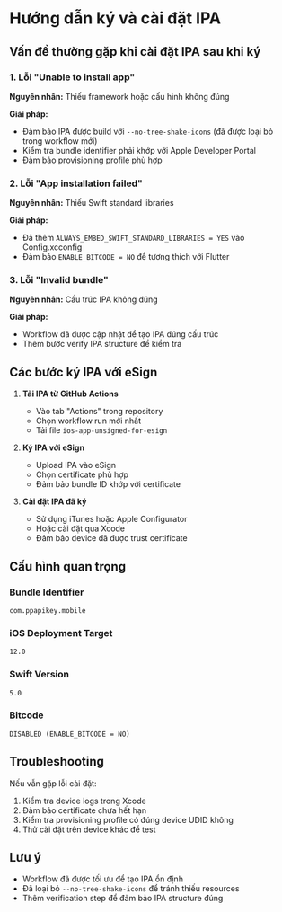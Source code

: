 # Hướng dẫn ký và cài đặt IPA

## Vấn đề thường gặp khi cài đặt IPA sau khi ký

### 1. Lỗi "Unable to install app"
**Nguyên nhân:** Thiếu framework hoặc cấu hình không đúng

**Giải pháp:**
- Đảm bảo IPA được build với `--no-tree-shake-icons` (đã được loại bỏ trong workflow mới)
- Kiểm tra bundle identifier phải khớp với Apple Developer Portal
- Đảm bảo provisioning profile phù hợp

### 2. Lỗi "App installation failed"
**Nguyên nhân:** Thiếu Swift standard libraries

**Giải pháp:**
- Đã thêm `ALWAYS_EMBED_SWIFT_STANDARD_LIBRARIES = YES` vào Config.xcconfig
- Đảm bảo `ENABLE_BITCODE = NO` để tương thích với Flutter

### 3. Lỗi "Invalid bundle"
**Nguyên nhân:** Cấu trúc IPA không đúng

**Giải pháp:**
- Workflow đã được cập nhật để tạo IPA đúng cấu trúc
- Thêm bước verify IPA structure để kiểm tra

## Các bước ký IPA với eSign

1. **Tải IPA từ GitHub Actions**
   - Vào tab "Actions" trong repository
   - Chọn workflow run mới nhất
   - Tải file `ios-app-unsigned-for-esign`

2. **Ký IPA với eSign**
   - Upload IPA vào eSign
   - Chọn certificate phù hợp
   - Đảm bảo bundle ID khớp với certificate

3. **Cài đặt IPA đã ký**
   - Sử dụng iTunes hoặc Apple Configurator
   - Hoặc cài đặt qua Xcode
   - Đảm bảo device đã được trust certificate

## Cấu hình quan trọng

### Bundle Identifier
```
com.ppapikey.mobile
```

### iOS Deployment Target
```
12.0
```

### Swift Version
```
5.0
```

### Bitcode
```
DISABLED (ENABLE_BITCODE = NO)
```

## Troubleshooting

Nếu vẫn gặp lỗi cài đặt:

1. Kiểm tra device logs trong Xcode
2. Đảm bảo certificate chưa hết hạn
3. Kiểm tra provisioning profile có đúng device UDID không
4. Thử cài đặt trên device khác để test

## Lưu ý

- Workflow đã được tối ưu để tạo IPA ổn định
- Đã loại bỏ `--no-tree-shake-icons` để tránh thiếu resources
- Thêm verification step để đảm bảo IPA structure đúng
